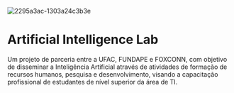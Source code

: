 ![2295a3ac-1303a24c3b3e](https://github.com/DayanFA/Artificial-Intelligence-Lab/assets/123272343/7048863c-6c64-4d4a-90c5-63e0809da060)

# Artificial Intelligence Lab
Um projeto de parceria entre a UFAC, FUNDAPE e FOXCONN, com objetivo de disseminar a Inteligência Artificial através de atividades de formação de recursos humanos, pesquisa e desenvolvimento, visando a capacitação profissional de estudantes de nível superior da área de TI.
